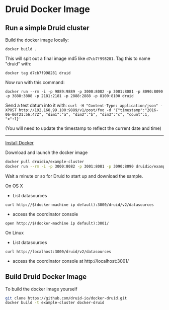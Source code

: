 # Druid Docker Image

## Run a simple Druid cluster

Build the docker image locally:

```
docker build .
```

This will spit out a final image md5 like `d7cb7f998281`. Tag this to
name "druid" with:

```docker tag d7cb7f998281 druid```

Now run with this command:

```docker run --rm -i -p 9889:9889 -p 3000:8082 -p 3001:8081 -p 8090:8090 -p 3888:3888 -p 2181:2181 -p 2888:2888 -p 8100:8100 druid```


Send a test datum into it with: `curl -H "Content-Type: application/json" -XPOST http://192.168.99.100:9889/v1/post/foo -d '{"timestamp":"2016-06-06T21:56:47Z", "dim1":"a", "dim2":"b", "dim3":"c", "count":1, "x":1}'`

(You will need to update the timestamp to reflect the current date and
time)

-------------------------------------

[Install Docker](docker-install.md)

Download and launch the docker image

```sh
docker pull druidio/example-cluster
docker run --rm -i -p 3000:8082 -p 3001:8081 -p 3090:8090 druidio/example-cluster
```

Wait a minute or so for Druid to start up and download the sample.

On OS X

- List datasources

```
curl http://$(docker-machine ip default):3000/druid/v2/datasources
```

- access the coordinator console

```
open http://$(docker-machine ip default):3001/
```

On Linux

- List datasources

```
curl http://localhost:3000/druid/v2/datasources
```

- access the coordinator console at http://localhost:3001/

## Build Druid Docker Image

To build the docker image yourself

```sh
git clone https://github.com/druid-io/docker-druid.git
docker build -t example-cluster docker-druid
```
